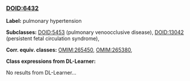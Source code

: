 
### [DOID:6432](http://purl.obolibrary.org/obo/DOID_6432)
**Label:** pulmonary hypertension

**Subclasses:** [DOID:5453](http://purl.obolibrary.org/obo/DOID_5453) (pulmonary venoocclusive disease), [DOID:13042](http://purl.obolibrary.org/obo/DOID_13042) (persistent fetal circulation syndrome), 

**Corr. equiv. classes:** [OMIM:265450](http://purl.obolibrary.org/obo/OMIM_265450), [OMIM:265380](http://purl.obolibrary.org/obo/OMIM_265380), 

**Class expressions from DL-Learner:**

No results from DL-Learner...



